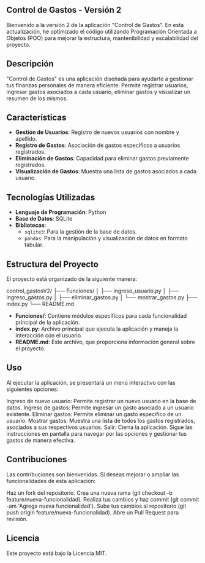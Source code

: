 ## Control de Gastos - Versión 2
Bienvenido a la versión 2 de la aplicación "Control de Gastos". En esta actualización, he optimizado el código utilizando Programación Orientada a Objetos (POO) para mejorar la estructura, mantenibilidad y escalabilidad del proyecto.

## Descripción
"Control de Gastos" es una aplicación diseñada para ayudarte a gestionar tus finanzas personales de manera eficiente. Permite registrar usuarios, ingresar gastos asociados a cada usuario, eliminar gastos y visualizar un resumen de los mismos.

## Características
- **Gestión de Usuarios**: Registro de nuevos usuarios con nombre y apellido.
- **Registro de Gastos**: Asociación de gastos específicos a usuarios registrados.
- **Eliminación de Gastos**: Capacidad para eliminar gastos previamente registrados.
- **Visualización de Gastos**: Muestra una lista de gastos asociados a cada usuario.

## Tecnologías Utilizadas
- **Lenguaje de Programación**: Python
- **Base de Datos**: SQLite
- **Bibliotecas**:
  - `sqlite3`: Para la gestión de la base de datos.
  - `pandas`: Para la manipulación y visualización de datos en formato tabular.

## Estructura del Proyecto
El proyecto está organizado de la siguiente manera:

control_gastosV2/ ├── Funciones/ │ ├── ingreso_usuario.py │ ├── ingreso_gastos.py │ ├── eliminar_gastos.py │ └── mostrar_gastos.py ├── index.py └── README.md

- **Funciones/**: Contiene módulos específicos para cada funcionalidad principal de la aplicación.
- **index.py**: Archivo principal que ejecuta la aplicación y maneja la interacción con el usuario.
- **README.md**: Este archivo, que proporciona información general sobre el proyecto.
   
## Uso
Al ejecutar la aplicación, se presentará un menú interactivo con las siguientes opciones:

Ingreso de nuevo usuario: Permite registrar un nuevo usuario en la base de datos.
Ingreso de gastos: Permite ingresar un gasto asociado a un usuario existente.
Eliminar gastos: Permite eliminar un gasto específico de un usuario.
Mostrar gastos: Muestra una lista de todos los gastos registrados, asociados a sus respectivos usuarios.
Salir: Cierra la aplicación.
Sigue las instrucciones en pantalla para navegar por las opciones y gestionar tus gastos de manera efectiva.

## Contribuciones
Las contribuciones son bienvenidas. Si deseas mejorar o ampliar las funcionalidades de esta aplicación:

Haz un fork del repositorio.
Crea una nueva rama (git checkout -b feature/nueva-funcionalidad).
Realiza tus cambios y haz commit (git commit -am 'Agrega nueva funcionalidad').
Sube tus cambios al repositorio (git push origin feature/nueva-funcionalidad).
Abre un Pull Request para revisión.

## Licencia
Este proyecto está bajo la Licencia MIT.

